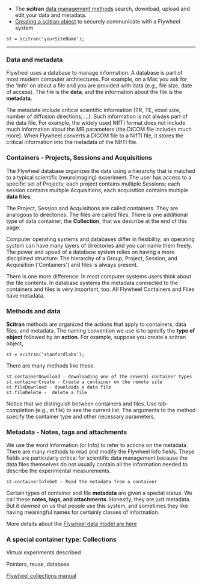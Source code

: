 * The **scitran** [data management methods](data-management) search, download, upload and edit your data and metadata.
* [Creating a scitran object](Connecting-and-Authentication) to securely communicate with a Flywheel system 

```
st = scitran('yourSiteName');
```

***

### Data and metadata
Flywheel uses a database to manage information.  A database is part of most modern computer architectures. For example, on a Mac you ask for the 'Info' on about a file and you are provided with data (e.g., file size, date of access). The file is the **data**, and the information about the file is the **metadata**. 

The metadata include critical scientific information (TR, TE, voxel size, number of diffusion directions, ...). Such information is not always part of the data file.  For example, the widely used NIfTI format does not include much information about the MR parameters (the DICOM file includes much more). When Flywheel converts a DICOM file to a NIfTI file, it stores the critical information into the metadata of the NIfTI file.  

### Containers - Projects, Sessions and Acquisitions
The Flywheel database organizes the data using a hierarchy that is matched to a typical scientific (neuroimaging) experiment. The user has access to a specific set of Projects; each project contains multiple Sessions; each session contains multiple Acquisitions; each acquisition contains multiple **data files**.  

The Project, Session and Acquisitions are called containers.  They are analogous to directories. The files are called files.  There is one additional type of data container, the **Collection**, that we describe at the end of this page.

Computer operating systems and databases differ in flexibility; an operating system can have many layers of directories and you can name them freely.  The power and speed of a database system relies on having a more disciplined structure:  The hierarchy of a Group, Project, Session, and Acquisition ('Containers') and files is always present.

There is one more difference: In most computer systems users think about the file contents. In database systems the metadata connected to the containers and files is very important, too. All Flywheel Containers and Files have metadata. 

### Methods and data

**Scitran** methods are organized the actions that apply to containers, data files, and metadata. The naming convention we use is to specify the **type of object** followed by an **action**.  For example, suppose you create a scitran object, 

    st = scitran('stanfordlabs');

There are many methods like these.
```
st.containerDownload - downloading one of the several container types
st.containerCreate - Create a container on the remote site
st.fileDownload - downloads a data file
st.fileDelete -  delete a file
```
Notice that we distinguish between containers and files.  Use tab-completion (e.g., st.file<Tab>) to see the current list. The arguments to the method specify the container type and other necessary parameters. 

### Metadata - Notes, tags and attachments

We use the word Information (or Info) to refer to actions on the metadata. There are many methods to read and modify the Flywheel Info fields.  These fields are particularly critical for scientific data management because the data files themselves do not usually contain all the information needed to describe the experimental measurements.

    st.containerInfoGet - Read the metadata from a container

Certain types of container and file **metadata** are given a special status.  We call these **notes, tags, and attachments**.  Honestly, they are just metadata.  But it dawned on us that people use this system, and sometimes they like having meaningful names for certainly classes of information. 

More details about the [Flywheel data model are here](Flywheel-data-model)

### A special container type: Collections

Virtual experiments described

Pointers, reuse, database

[Flywheel collections manual](https://docs.flywheel.io/display/EM/Using+Collections)